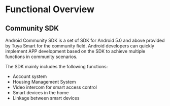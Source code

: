 # Functional Overview

##  Community SDK
Android Community SDK is a set of SDK for Android 5.0 and above provided by Tuya Smart for the community field. Android developers can quickly implement APP development based on the SDK to achieve multiple functions in community scenarios.

The SDK mainly includes the following functions:

* Account system
* Housing Management System
* Video intercom for smart access control
* Smart devices in the home
* Linkage between smart devices
